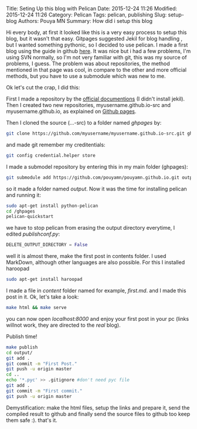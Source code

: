 Title: Seting Up this blog with Pelican
Date: 2015-12-24 11:26 
Modified: 2015-12-24 11:26 
Category: Pelican
Tags: pelican, publishing
Slug: setup-blog
Authors: Pouya MN
Summary: How did i setup this blog

Hi every body, at first it looked like this is a very easy process to setup this blog, but it wasn't that easy. 
Gitpages suggested Jekil for blog handling , but I wanted something pythonic, so I decided to use pelican. I made a first blog using the guide in github [here](https://fedoramagazine.org/make-github-pages-blog-with-pelican/). It was nice but i had a few problems, I'm using SVN normally, so I'm not very familiar with git, this was my source of problems, I guess.
The problem was about repositories, the method mentioned in that page was cool, in compare to the other and more official methods, but you have to use a submodule which was new to me. 

Ok let's cut the crap, I did this:

First I made a repository by the [official documentions](https://pages.github.com/) (I didn't install jekil). Then I created two new repositories, myusername.github.io-src and myusername.github.io, as explained on [Github pages](https://github.com/new).

Then I cloned the source (...-src) to a folder named *ghpages* by:
```bash
git clone https://github.com/myusername/myusername.github.io-src.git ghpages
```
and made git remember my creditentials:
```bash
git config credential.helper store
```
I made a submodel repository by entering this in my main folder (ghpages):

```bash
git submodule add https://github.com/pouyamn/pouyamn.github.io.git output
```
so it made a folder named *output*. Now it was the time for installing pelican and running it:
```bash
sudo apt-get install python-pelican
cd /ghpages
pelican-quickstart 
```
we have to stop pelican from erasing the output directory everytime, I edited *publishconf.py*: 
```python
DELETE_OUTPUT_DIRECTORY = False
```
well it is almost there, make the first post in contents folder. I used MarkDown, although other languages are also possible. For this I installed haroopad
```bash
sudo apt-get install haroopad
``` 
I made a file in *content* folder named for example, *first.md*. and I made this post in it.
Ok, let's take a look:
```bash
make html && make serve
```
you can now open *localhost:8000* and enjoy your first post in your pc (links willnot work, they are directed to the *real* blog). 

Publish time!
```bash
make publish
cd output/
git add .
git commit -m "First Post."
git push -u origin master
cd ..
echo '*.pyc' >> .gitignore #don't need pyc file
git add .
git commit -m "First commit."
git push -u origin master
```
Demystification:
make the html files, setup the links and prepare it, send the compiled result to github and finally send the source files to github too keep them safe :).
that's it.